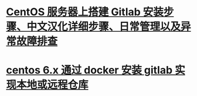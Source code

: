 # [CentOS 服务器上搭建 Gitlab 安装步骤、中文汉化详细步骤、日常管理以及异常故障排查](http://www.21yunwei.com/archives/4351)





# [centos 6.x 通过 docker 安装 gitlab 实现本地或远程仓库](http://www.21yunwei.com/archives/5507)